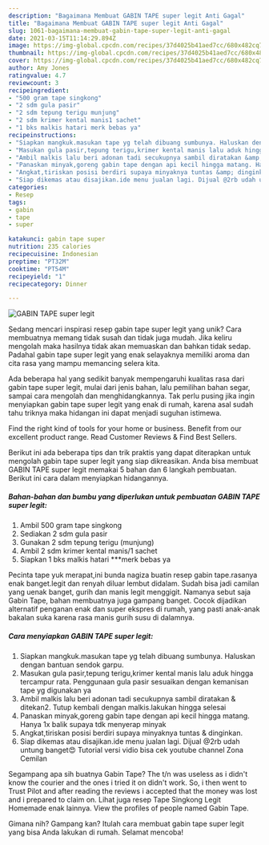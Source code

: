 ```yaml
---
description: "Bagaimana Membuat GABIN TAPE super legit Anti Gagal"
title: "Bagaimana Membuat GABIN TAPE super legit Anti Gagal"
slug: 1061-bagaimana-membuat-gabin-tape-super-legit-anti-gagal
date: 2021-03-15T11:14:29.894Z
image: https://img-global.cpcdn.com/recipes/37d4025b41aed7cc/680x482cq70/gabin-tape-super-legit-foto-resep-utama.jpg
thumbnail: https://img-global.cpcdn.com/recipes/37d4025b41aed7cc/680x482cq70/gabin-tape-super-legit-foto-resep-utama.jpg
cover: https://img-global.cpcdn.com/recipes/37d4025b41aed7cc/680x482cq70/gabin-tape-super-legit-foto-resep-utama.jpg
author: Amy Jones
ratingvalue: 4.7
reviewcount: 3
recipeingredient:
- "500 gram tape singkong"
- "2 sdm gula pasir"
- "2 sdm tepung terigu munjung"
- "2 sdm krimer kental manis1 sachet"
- "1 bks malkis hatari merk bebas ya"
recipeinstructions:
- "Siapkan mangkuk.masukan tape yg telah dibuang sumbunya. Haluskan dengan bantuan sendok garpu."
- "Masukan gula pasir,tepung terigu,krimer kental manis lalu aduk hingga tercampur rata. Penggunaan gula pasir sesuaikan dengan kemanisan tape yg digunakan ya"
- "Ambil malkis lalu beri adonan tadi secukupnya sambil diratakan &amp; ditekan2. Tutup kembali dengan malkis.lakukan hingga selesai"
- "Panaskan minyak,goreng gabin tape dengan api kecil hingga matang. Hanya 1x balik supaya tdk menyerap minyak"
- "Angkat,tiriskan posisi berdiri supaya minyaknya tuntas &amp; dinginkan."
- "Siap dikemas atau disajikan.ide menu jualan lagi. Dijual @2rb udah untung banget😍 Tutorial versi vidio bisa cek youtube channel Zona Cemilan"
categories:
- Resep
tags:
- gabin
- tape
- super

katakunci: gabin tape super 
nutrition: 235 calories
recipecuisine: Indonesian
preptime: "PT32M"
cooktime: "PT54M"
recipeyield: "1"
recipecategory: Dinner

---
```



![GABIN TAPE super legit](https://img-global.cpcdn.com/recipes/37d4025b41aed7cc/680x482cq70/gabin-tape-super-legit-foto-resep-utama.jpg)

Sedang mencari inspirasi resep gabin tape super legit yang unik? Cara membuatnya memang tidak susah dan tidak juga mudah. Jika keliru mengolah maka hasilnya tidak akan memuaskan dan bahkan tidak sedap. Padahal gabin tape super legit yang enak selayaknya memiliki aroma dan cita rasa yang mampu memancing selera kita.

Ada beberapa hal yang sedikit banyak mempengaruhi kualitas rasa dari gabin tape super legit, mulai dari jenis bahan, lalu pemilihan bahan segar, sampai cara mengolah dan menghidangkannya. Tak perlu pusing jika ingin menyiapkan gabin tape super legit yang enak di rumah, karena asal sudah tahu triknya maka hidangan ini dapat menjadi suguhan istimewa.

Find the right kind of tools for your home or business. Benefit from our excellent product range. Read Customer Reviews &amp; Find Best Sellers.


Berikut ini ada beberapa tips dan trik praktis yang dapat diterapkan untuk mengolah gabin tape super legit yang siap dikreasikan. Anda bisa membuat GABIN TAPE super legit memakai 5 bahan dan 6 langkah pembuatan. Berikut ini cara dalam menyiapkan hidangannya.

<!--inarticleads1-->

##### Bahan-bahan dan bumbu yang diperlukan untuk pembuatan GABIN TAPE super legit:

1. Ambil 500 gram tape singkong
1. Sediakan 2 sdm gula pasir
1. Gunakan 2 sdm tepung terigu (munjung)
1. Ambil 2 sdm krimer kental manis/1 sachet
1. Siapkan 1 bks malkis hatari ***merk bebas ya


Pecinta tape yuk merapat,ini bunda nagiza buatin resep gabin tape.rasanya enak banget.legit dan renyah diluar lembut didalam. Sudah bisa jadi camilan yang uenak banget, gurih dan manis legit menggigit. Namanya sebut saja Gabin Tape, bahan membuatnya juga gampang banget. Cocok dijadikan alternatif penganan enak dan super ekspres di rumah, yang pasti anak-anak bakalan suka karena rasa manis gurih susu di dalamnya. 

<!--inarticleads2-->

##### Cara menyiapkan GABIN TAPE super legit:

1. Siapkan mangkuk.masukan tape yg telah dibuang sumbunya. Haluskan dengan bantuan sendok garpu.
1. Masukan gula pasir,tepung terigu,krimer kental manis lalu aduk hingga tercampur rata. Penggunaan gula pasir sesuaikan dengan kemanisan tape yg digunakan ya
1. Ambil malkis lalu beri adonan tadi secukupnya sambil diratakan &amp; ditekan2. Tutup kembali dengan malkis.lakukan hingga selesai
1. Panaskan minyak,goreng gabin tape dengan api kecil hingga matang. Hanya 1x balik supaya tdk menyerap minyak
1. Angkat,tiriskan posisi berdiri supaya minyaknya tuntas &amp; dinginkan.
1. Siap dikemas atau disajikan.ide menu jualan lagi. Dijual @2rb udah untung banget😍 Tutorial versi vidio bisa cek youtube channel Zona Cemilan


Segampang apa sih buatnya Gabin Tape? The t/n was useless as i didn&#39;t know the courier and the ones i tried it on didn&#39;t work. So, i then went to Trust Pilot and after reading the reviews i accepted that the money was lost and i prepared to claim on. Lihat juga resep Tape Singkong Legit Homemade enak lainnya. View the profiles of people named Gabin Tape. 

Gimana nih? Gampang kan? Itulah cara membuat gabin tape super legit yang bisa Anda lakukan di rumah. Selamat mencoba!
